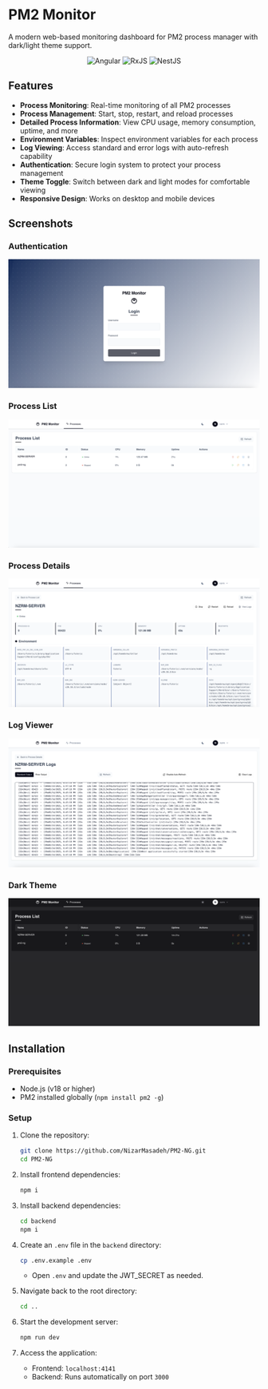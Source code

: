 # PM2 Monitor

A modern web-based monitoring dashboard for PM2 process manager with dark/light theme support.

<p align="center">
  <img src="https://angular.io/assets/images/logos/angular/angular.svg" alt="Angular" width="50" height="50"/>
  <img src="https://rxjs.dev/generated/images/marketing/home/Rx_Logo-512-512.png" alt="RxJS" width="50" height="50"/>
  <img src="https://nestjs.com/img/logo_text.svg" alt="NestJS" width="120"/>
</p>

## Features

- **Process Monitoring**: Real-time monitoring of all PM2 processes
- **Process Management**: Start, stop, restart, and reload processes
- **Detailed Process Information**: View CPU usage, memory consumption, uptime, and more
- **Environment Variables**: Inspect environment variables for each process
- **Log Viewing**: Access standard and error logs with auto-refresh capability
- **Authentication**: Secure login system to protect your process management
- **Theme Toggle**: Switch between dark and light modes for comfortable viewing
- **Responsive Design**: Works on desktop and mobile devices

## Screenshots

### Authentication
![Login Screen](./screenshots/login.png)

### Process List
![Process List](./screenshots/process-list.png)

### Process Details
![Process Details](./screenshots/process-details.png)

### Log Viewer
![Log Viewer](./screenshots/log-viewer.png)

### Dark Theme
![Dark Theme](./screenshots/process-list-dark.png)

## Installation

### Prerequisites

- Node.js (v18 or higher)
- PM2 installed globally (`npm install pm2 -g`)

### Setup

1. Clone the repository:
   ```bash
   git clone https://github.com/NizarMasadeh/PM2-NG.git
   cd PM2-NG
   ```
2. Install frontend dependencies:
   ```bash
   npm i
   ```
3. Install backend dependencies:
   ```bash
   cd backend
   npm i
   ```
4. Create an `.env` file in the `backend` directory:
   ```bash
   cp .env.example .env
   ```
   - Open `.env` and update the JWT_SECRET as needed.

5. Navigate back to the root directory:
   ```bash
   cd ..
   ```
6. Start the development server:
   ```bash
   npm run dev
   ```
7. Access the application:
   - Frontend: `localhost:4141`
   - Backend: Runs automatically on port `3000`

